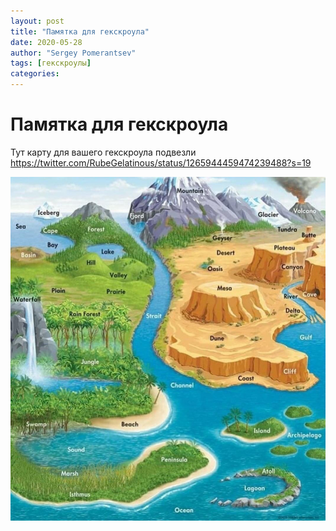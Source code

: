 ```yaml
---
layout: post
title: "Памятка для гекскроула"
date: 2020-05-28
author: "Sergey Pomerantsev"
tags: [гекскроулы]
categories:
---
```


# Памятка для гекскроула

Тут карту для вашего гекскроула подвезли
https://twitter.com/RubeGelatinous/status/1265944459474239488?s=19

![](/assets/images/hexcrawl_map_1.jpg)
